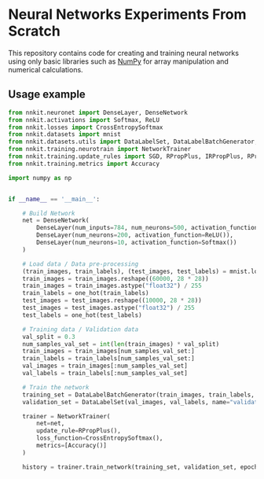 # Neural Networks Experiments From Scratch

This repository contains code for creating and training neural networks using only basic libraries such as [NumPy](https://www.google.com/url?sa=t&rct=j&q=&esrc=s&source=web&cd=&cad=rja&uact=8&ved=2ahUKEwi-u9-1r7T_AhXT8rsIHaNlAdoQFnoECAwQAQ&url=https%3A%2F%2Fnumpy.org%2F&usg=AOvVaw3L2i9HVc9ZeynETpNrPxO-) for array manipulation and numerical calculations.

## Usage example

```python
from nnkit.neuronet import DenseLayer, DenseNetwork
from nnkit.activations import Softmax, ReLU
from nnkit.losses import CrossEntropySoftmax
from nnkit.datasets import mnist
from nnkit.datasets.utils import DataLabelSet, DataLabelBatchGenerator, one_hot
from nnkit.training.neurotrain import NetworkTrainer
from nnkit.training.update_rules import SGD, RPropPlus, IRPropPlus, RPropMinus, IRPropMinus
from nnkit.training.metrics import Accuracy

import numpy as np


if __name__ == '__main__':

    # Build Network
    net = DenseNetwork(
        DenseLayer(num_inputs=784, num_neurons=500, activation_function=ReLU()),
        DenseLayer(num_neurons=200, activation_function=ReLU()),
        DenseLayer(num_neurons=10, activation_function=Softmax())
    )

    # Load data / Data pre-processing
    (train_images, train_labels), (test_images, test_labels) = mnist.load_data()
    train_images = train_images.reshape((60000, 28 * 28))
    train_images = train_images.astype("float32") / 255
    train_labels = one_hot(train_labels)
    test_images = test_images.reshape((10000, 28 * 28))
    test_images = test_images.astype("float32") / 255
    test_labels = one_hot(test_labels)

    # Training data / Validation data
    val_split = 0.3
    num_samples_val_set = int(len(train_images) * val_split)
    train_images = train_images[num_samples_val_set:]
    train_labels = train_labels[num_samples_val_set:]
    val_images = train_images[:num_samples_val_set]
    val_labels = train_labels[:num_samples_val_set]

    # Train the network
    training_set = DataLabelBatchGenerator(train_images, train_labels, batch_size=len(train_images), name="training")
    validation_set = DataLabelSet(val_images, val_labels, name="validation")

    trainer = NetworkTrainer(
        net=net,
        update_rule=RPropPlus(),
        loss_function=CrossEntropySoftmax(),
        metrics=[Accuracy()]
    )

    history = trainer.train_network(training_set, validation_set, epochs=1000)
```
